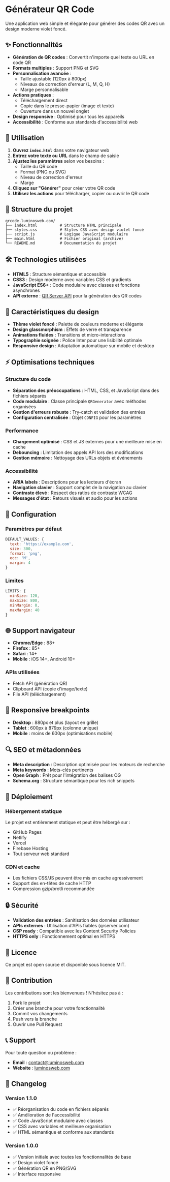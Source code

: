 # Générateur QR Code

Une application web simple et élégante pour générer des codes QR avec un design moderne violet foncé.

## ✨ Fonctionnalités

- **Génération de QR codes** : Convertit n'importe quel texte ou URL en code QR
- **Formats multiples** : Support PNG et SVG
- **Personnalisation avancée** :
  - Taille ajustable (120px à 800px)
  - Niveaux de correction d'erreur (L, M, Q, H)
  - Marge personnalisable
- **Actions pratiques** :
  - Téléchargement direct
  - Copie dans le presse-papier (image et texte)
  - Ouverture dans un nouvel onglet
- **Design responsive** : Optimisé pour tous les appareils
- **Accessibilité** : Conforme aux standards d'accessibilité web

## 🚀 Utilisation

1. **Ouvrez `index.html`** dans votre navigateur web
2. **Entrez votre texte ou URL** dans le champ de saisie
3. **Ajustez les paramètres** selon vos besoins :
   - Taille du QR code
   - Format (PNG ou SVG)
   - Niveau de correction d'erreur
   - Marge
4. **Cliquez sur "Générer"** pour créer votre QR code
5. **Utilisez les actions** pour télécharger, copier ou ouvrir le QR code

## 📁 Structure du projet

```
qrcode.luminosweb.com/
├── index.html          # Structure HTML principale
├── styles.css          # Styles CSS avec design violet foncé
├── script.js           # Logique JavaScript modulaire
├── main.html           # Fichier original (archive)
└── README.md           # Documentation du projet
```

## 🛠️ Technologies utilisées

- **HTML5** : Structure sémantique et accessible
- **CSS3** : Design moderne avec variables CSS et gradients
- **JavaScript ES6+** : Code modulaire avec classes et fonctions asynchrones
- **API externe** : [QR Server API](https://goqr.me/api/) pour la génération des QR codes

## 🎨 Caractéristiques du design

- **Thème violet foncé** : Palette de couleurs moderne et élégante
- **Design glassmorphism** : Effets de verre et transparence
- **Animations fluides** : Transitions et micro-interactions
- **Typographie soignée** : Police Inter pour une lisibilité optimale
- **Responsive design** : Adaptation automatique sur mobile et desktop

## ⚡ Optimisations techniques

### Structure du code
- **Séparation des préoccupations** : HTML, CSS, et JavaScript dans des fichiers séparés
- **Code modulaire** : Classe principale `QRGenerator` avec méthodes organisées
- **Gestion d'erreurs robuste** : Try-catch et validation des entrées
- **Configuration centralisée** : Objet `CONFIG` pour les paramètres

### Performance
- **Chargement optimisé** : CSS et JS externes pour une meilleure mise en cache
- **Debouncing** : Limitation des appels API lors des modifications
- **Gestion mémoire** : Nettoyage des URLs objets et événements

### Accessibilité
- **ARIA labels** : Descriptions pour les lecteurs d'écran
- **Navigation clavier** : Support complet de la navigation au clavier
- **Contraste élevé** : Respect des ratios de contraste WCAG
- **Messages d'état** : Retours visuels et audio pour les actions

## 🔧 Configuration

### Paramètres par défaut
```javascript
DEFAULT_VALUES: {
  text: 'https://example.com',
  size: 300,
  format: 'png',
  ecc: 'M',
  margin: 4
}
```

### Limites
```javascript
LIMITS: {
  minSize: 120,
  maxSize: 800,
  minMargin: 0,
  maxMargin: 40
}
```

## 🌐 Support navigateur

- **Chrome/Edge** : 88+
- **Firefox** : 85+
- **Safari** : 14+
- **Mobile** : iOS 14+, Android 10+

### APIs utilisées
- Fetch API (génération QR)
- Clipboard API (copie d'image/texte)
- File API (téléchargement)

## 📱 Responsive breakpoints

- **Desktop** : 880px et plus (layout en grille)
- **Tablet** : 600px à 879px (colonne unique)
- **Mobile** : moins de 600px (optimisations mobile)

## 🔍 SEO et métadonnées

- **Meta description** : Description optimisée pour les moteurs de recherche
- **Meta keywords** : Mots-clés pertinents
- **Open Graph** : Prêt pour l'intégration des balises OG
- **Schema.org** : Structure sémantique pour les rich snippets

## 🚀 Déploiement

### Hébergement statique
Le projet est entièrement statique et peut être hébergé sur :
- GitHub Pages
- Netlify
- Vercel
- Firebase Hosting
- Tout serveur web standard

### CDN et cache
- Les fichiers CSS/JS peuvent être mis en cache agressivement
- Support des en-têtes de cache HTTP
- Compression gzip/brotli recommandée

## 🔒 Sécurité

- **Validation des entrées** : Sanitisation des données utilisateur
- **APIs externes** : Utilisation d'APIs fiables (qrserver.com)
- **CSP ready** : Compatible avec les Content Security Policies
- **HTTPS only** : Fonctionnement optimal en HTTPS

## 📄 Licence

Ce projet est open source et disponible sous licence MIT.

## 👥 Contribution

Les contributions sont les bienvenues ! N'hésitez pas à :
1. Fork le projet
2. Créer une branche pour votre fonctionnalité
3. Commit vos changements
4. Push vers la branche
5. Ouvrir une Pull Request

## 📞 Support

Pour toute question ou problème :
- **Email** : contact@luminosweb.com
- **Website** : [luminosweb.com](https://luminosweb.com)

## 🔄 Changelog

### Version 1.1.0
- ✅ Réorganisation du code en fichiers séparés
- ✅ Amélioration de l'accessibilité
- ✅ Code JavaScript modulaire avec classes
- ✅ CSS avec variables et meilleure organisation
- ✅ HTML sémantique et conforme aux standards

### Version 1.0.0
- ✅ Version initiale avec toutes les fonctionnalités de base
- ✅ Design violet foncé
- ✅ Génération QR en PNG/SVG
- ✅ Interface responsive